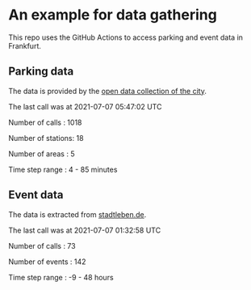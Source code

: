 # An example for data gathering

This repo uses the GitHub Actions to access parking and event data in Frankfurt.

## Parking data
The data is provided by the [open data collection of the city](https://www.offenedaten.frankfurt.de/).

The last call was at 2021-07-07 05:47:02 UTC

Number of calls   : 1018

Number of stations:   18

Number of areas   :    5

Time step range   :    4 -   85 minutes


## Event data
The data is extracted from [stadtleben.de](https://stadtleben.de/frankfurt/).

The last call was at 2021-07-07 01:32:58 UTC

Number of calls   :  73

Number of events  : 142

Time step range   :  -9 -  48 hours


